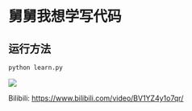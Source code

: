 # 舅舅我想学写代码

## 运行方法

```bash
python learn.py
```

![](https://cdn.jsdelivr.net/gh/HuangJiaLian/DataBase0@master/uPic/2022_02_13_00_learn.png)

Bilibili: https://www.bilibili.com/video/BV1YZ4y1o7qr/
